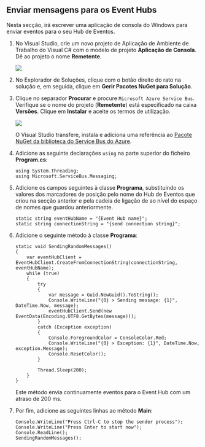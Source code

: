 ## Enviar mensagens para os Event Hubs

Nesta secção, irá escrever uma aplicação de consola do Windows para enviar eventos para o seu Hub de Eventos.

1. No Visual Studio, crie um novo projeto de Aplicação de Ambiente de Trabalho do Visual C# com o modelo de projeto **Aplicação de Consola**. Dê ao projeto o nome **Remetente**.

    ![][7]

2. No Explorador de Soluções, clique com o botão direito do rato na solução e, em seguida, clique em **Gerir Pacotes NuGet para Solução**. 

3. Clique no separador **Procurar** e procure `Microsoft Azure Service Bus`. Verifique se o nome do projeto (**Remetente**) está especificado na caixa **Versões**. Clique em **Instalar** e aceite os termos de utilização. 

    ![][8]

    O Visual Studio transfere, instala e adiciona uma referência ao [Pacote NuGet da biblioteca do Service Bus do Azure](https://www.nuget.org/packages/WindowsAzure.ServiceBus).

4. Adicione as seguinte declarações `using` na parte superior do ficheiro **Program.cs**:

    ```
    using System.Threading;
    using Microsoft.ServiceBus.Messaging;
    ```

5. Adicione os campos seguintes à classe **Programa**, substituindo os valores dos marcadores de posição pelo nome do Hub de Eventos que criou na secção anterior e pela cadeia de ligação de ao nível do espaço de nomes que guardou anteriormente.

    ```
    static string eventHubName = "{Event Hub name}";
    static string connectionString = "{send connection string}";
    ```

6. Adicione o seguinte método à classe **Programa**:

    ```
    static void SendingRandomMessages()
    {
        var eventHubClient = EventHubClient.CreateFromConnectionString(connectionString, eventHubName);
        while (true)
        {
            try
            {
                var message = Guid.NewGuid().ToString();
                Console.WriteLine("{0} > Sending message: {1}", DateTime.Now, message);
                eventHubClient.Send(new EventData(Encoding.UTF8.GetBytes(message)));
            }
            catch (Exception exception)
            {
                Console.ForegroundColor = ConsoleColor.Red;
                Console.WriteLine("{0} > Exception: {1}", DateTime.Now, exception.Message);
                Console.ResetColor();
            }

            Thread.Sleep(200);
        }
    }
    ```

    Este método envia continuamente eventos para o Event Hub com um atraso de 200 ms.

7. Por fim, adicione as seguintes linhas ao método **Main**:

    ```
    Console.WriteLine("Press Ctrl-C to stop the sender process");
    Console.WriteLine("Press Enter to start now");
    Console.ReadLine();
    SendingRandomMessages();
    ```


<!-- Images -->
[7]: ./media/service-bus-event-hubs-getstarted/create-sender-csharp1.png
[8]: ./media/service-bus-event-hubs-getstarted/create-sender-csharp2.png


<!--HONumber=ago16_HO4-->


